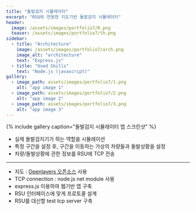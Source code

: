 ```yaml
---
title: "돌발검지 시뮬레이터"
excerpt: "RSU와 연동한 지도기반 돌발검지 시뮬레이터"
header:
  image: /assets/images/portfolio7/0.png
  teaser: /assets/images/portfolio7/th.png
sidebar:
  - title: "Architecture"
    image: /assets/images/portfolio7/arch.png
    image_alt: "architecture"
    text: "Express.js"
  - title: "Used Skills"
    text: "Node.js (javascript)"
gallery:
  - image_path: assets/images/portfolio7/1.png
    alt: "app image 1"
  - image_path: assets/images/portfolio7/2.png
    alt: "app image 2"
  - image_path: assets/images/portfolio7/3.png
    alt: "app image 3"
---
```


{% include gallery caption="돌발검지 시뮬레이터 앱 스크린샷" %}

- 실제 돌발검지기가 하는 역할을 시뮬레이션
- 특정 구간을 설정 후, 구간을 이동하는 가상의 차량들과 돌발상황을 설정
- 차량/돌발상황에 관한 정보를 RSU에 TCP 전송

----

- 지도 : [Openlayers 오픈소스](https://openlayers.org/) 사용
- TCP connection : node.js net module 사용
- express.js 이용하여 웹기반 앱 구축
- RSU 인터페이스에 맞게 프로토콜 설계
- RSU를 대신할 test tcp server 구축
